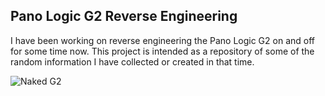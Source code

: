 ## Pano Logic G2 Reverse Engineering

I have been working on reverse engineering the Pano Logic G2 on and off for some time now. This project is intended as a repository of some of the random information I have collected or created in that time.

![Naked G2](https://twj42.github.io/images/IMG_0739.JPG)
